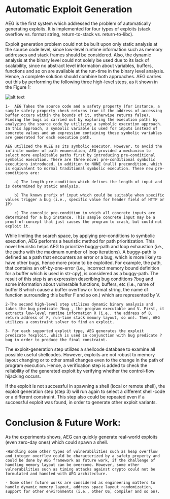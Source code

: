 # Automatic Exploit Generation
AEG is the first system which addressed the problem of automatically generating exploits. It is implemented for four types of exploits (stack overflow vs. format string, return-to-stack vs. return-to-libc).

Exploit generation problem could not be built upon only static analysis at the source code level, since low-level runtime information such as memory addresses and stack frames should be considered. Also, the dynamic analysis at the binary level could not solely be used due to its lack of scalability, since no abstract level information about variables, buffers, functions and so on are available at the run-time in the binary level analysis.  Hence, a complete solution should combine both approaches. AEG carries out this by performing the following three high-level steps, as it shown in the Figure 1:

![alt text](https://github.com/razieheskandari/Screenshots/blob/master/AEG(1).JPG)

	1-  AEG Takes the source code and a safety property (for instance, a sample safety property check returns true if the address of accessing buffer occurs within the bounds of it, otherwise returns false). Finding the bugs is carried out by exploring the execution paths by analyzing the source code by utilizing a symbolic execution approach.  In this approach, a symbolic variable is used for inputs instead of concrete values and an expression containing those symbolic variables are generated for each execution path. 

	AEG utilized the KLEE as its symbolic executor. However, to avoid the infinite number of path enumeration, AEG provided a mechanism to select more exploitable paths first by introducing pre-conditional symbolic execution. There are three novel pre-conditional symbolic executions introduced, in addition to NONE (null) precondition, which is equivalent to normal traditional symbolic execution. These new pre-conditions are:
	
		a) The length pre-condition which defines the length of input and is determined by static analysis. 
		
		b) The known prefix of input which could be suitable when specific values trigger a bug (i.e., specific value for header field of HTTP or IP) 
		
		c) The concolic pre-condition in which all concrete inputs are determined for a bug instance. This sample concrete input may be a proof-of-concept that just causes the program to crash, but could not exploit it. 
		
While limiting the search space, by applying pre-conditions to symbolic execution, AEG performs a heuristic method for path prioritization. This novel heuristic helps AEG to prioritize buggy-path and loop exhaustion (i.e., the paths with the maximum number of loop iterations). A buggy-path is defined as a path that encounters an error or a bug, which is more likely to have other bugs, hence more prone to be exploited. For example, the path, that contains an off-by-one-error (i.e., incorrect memory bound definition for a buffer which is used in str-cpy), is considered as a buggy-path. The result of this step is an expression describing bug conditions ?bug and some information about vulnerable functions, buffers, etc (i.e., name of buffer B which cause a buffer overflow or format string, the name of function surrounding this buffer F and so on.) which are represented by V.  

	2-The second high-level step utilizes dynamic binary analysis and takes the bug predicate ?bug , the program executable and V. First, it extracts low-level runtime information R (i.e., the address of B, return address of F, run-time stack memory layout, so on). Then, AEG utilizes a constraint solver to find an exploit. 

	3- For each supported exploit type, AEG generates the exploit predicate ?exploit, which is used in conjunction with bug predicate ?bug in order to produce the final constraint. 

The exploit-generation step utilizes a shellcode database to examine all possible useful shellcodes. However, exploits are not robust to memory layout changing or to other small changes even to the change in the path of program execution. Hence, a verification step is added to check the reliability of the generated exploit by verifying whether the control-flow hijacking occurs. 

If the exploit is not successful in spawning a shell (local or remote shell), the exploit generation step (step 3) will run again to select a different shell-code or a different constraint. This step also could be repeated even if a successful exploit was found, in order to generate other exploit variants.

# Conclusion & Future Work: 

As the experiments shows, AEG can quickly generate real-world exploits (even zero-day ones) which could spawn a shell. 

	-Handling some other types of vulnerabilities such as heap overflow and integer overflow could be characterized by a safety property and could be done by AEG framework as future work, if the challenge of handling memory layout can be overcome. However, some other vulnerabilities such as timing attacks against crypto could not be formulated and handled with AEG architecture. 
	
	- Some other future works are considered as engineering matters to handle dynamic memory layout, address space layout randomization, support for other environments (i.e., other OS, compiler and so on). 
	

